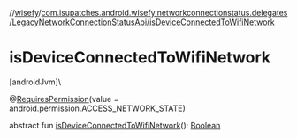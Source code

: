 //[wisefy](../../../index.md)/[com.isupatches.android.wisefy.networkconnectionstatus.delegates](../index.md)/[LegacyNetworkConnectionStatusApi](index.md)/[isDeviceConnectedToWifiNetwork](is-device-connected-to-wifi-network.md)

# isDeviceConnectedToWifiNetwork

[androidJvm]\

@[RequiresPermission](https://developer.android.com/reference/kotlin/androidx/annotation/RequiresPermission.html)(value = android.permission.ACCESS_NETWORK_STATE)

abstract fun [isDeviceConnectedToWifiNetwork](is-device-connected-to-wifi-network.md)(): [Boolean](https://kotlinlang.org/api/latest/jvm/stdlib/kotlin/-boolean/index.html)
